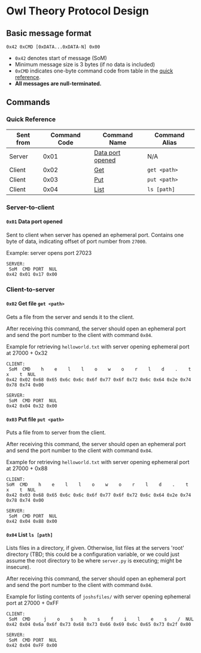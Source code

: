# Owl Theory Protocol Design

## Basic message format

`0x42 0xCMD [0xDATA...0xDATA-N] 0x00`

* `0x42` denotes start of message (SoM)
* Minimum message size is 3 bytes (if no data is included)
* `0xCMD` indicates one-byte command code from table in the [quick reference](#quick-reference).
* **All messages are null-terminated.**

## Commands

### Quick Reference

|Sent from|Command Code|Command Name|Command Alias|
|---|---|---|---|
|Server|0x01|[Data port opened](#0x01-data-port-opened)|N/A|
|Client|0x02|[Get](#0x02-get-file-get-path)|`get <path>`|
|Client|0x03|[Put](#0x03-put-file-put-path)|`put <path>`|
|Client|0x04|[List](#0x04-list-ls-path)|`ls [path]`|

### Server-to-client

#### `0x01` Data port opened

Sent to client when server has opened an ephemeral port. Contains one byte of data, indicating offset of port number from `27000`.

Example: server opens port 27023

```
SERVER:
 SoM  CMD PORT  NUL
0x42 0x01 0x17 0x00
```

### Client-to-server

#### `0x02` Get file `get <path>`

Gets a file from the server and sends it to the client.

After receiving this command, the server should open an ephemeral port and send the port number to the client with command `0x04`.

Example for retrieving `helloworld.txt` with server opening ephemeral port at 27000 + 0x32

```
CLIENT:
 SoM  CMD    h    e    l    l    o    w    o    r    l    d    .    t    x    t  NUL
0x42 0x02 0x68 0x65 0x6c 0x6c 0x6f 0x77 0x6f 0x72 0x6c 0x64 0x2e 0x74 0x78 0x74 0x00
 
SERVER:
 SoM  CMD PORT  NUL
0x42 0x04 0x32 0x00
```

#### `0x03` Put file `put <path>`

Puts a file from to server from the client.

After receiving this command, the server should open an ephemeral port and send the port number to the client with command `0x04`.

Example for retrieving `helloworld.txt` with server opening ephemeral port at 27000 + 0x88

```
CLIENT:
SoM  CMD    h    e    l    l    o    w    o    r    l    d    .    t    x    t  NUL
0x42 0x03 0x68 0x65 0x6c 0x6c 0x6f 0x77 0x6f 0x72 0x6c 0x64 0x2e 0x74 0x78 0x74 0x00

SERVER:
 SoM  CMD PORT  NUL
0x42 0x04 0x88 0x00
```

#### `0x04` List `ls [path]`

Lists files in a directory, if given. Otherwise, list files at the servers 'root' directory (TBD; this could be a configuration variable, or we could just assume the root directory to be where `server.py` is executing; might be insecure).

After receiving this command, the server should open an ephemeral port and send the port number to the client with command `0x04`.

Example for listing contents of `joshsfiles/` with server opening ephemeral port at 27000 + 0xFF

```
CLIENT:
 SoM  CMD     j    o    s    h    s    f    i    l    e    s    /  NUL
0x42 0x04 0x6a 0x6f 0x73 0x68 0x73 0x66 0x69 0x6c 0x65 0x73 0x2f 0x00

SERVER:
 SoM  CMD PORT  NUL
0x42 0x04 0xFF 0x00
```
